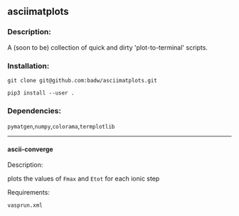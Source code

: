 ## asciimatplots

### Description:
A (soon to be) collection of quick and dirty 'plot-to-terminal' scripts.

### Installation:

```git clone git@github.com:badw/asciimatplots.git```

```pip3 install --user .```

### Dependencies:

`pymatgen`,`numpy`,`colorama`,`termplotlib`

______
#### ascii-converge

Description: 

plots the values of `Fmax` and `Etot` for each ionic step

Requirements:

`vasprun.xml`

